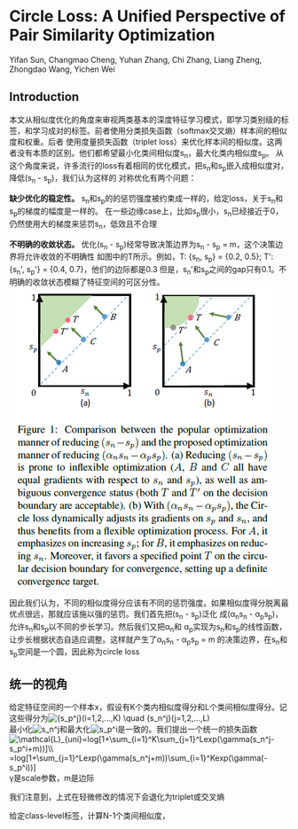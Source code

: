 # Circle Loss: A Unified Perspective of Pair Similarity Optimization
Yifan Sun, Changmao Cheng, Yuhan Zhang, Chi Zhang, Liang Zheng, Zhongdao Wang, Yichen Wei
## Introduction
本文从相似度优化的角度来审视两类基本的深度特征学习模式，即学习类别级的标签，和学习成对的标签。前者使用分类损失函数（softmax交叉熵）样本间的相似度和权重。后者
使用度量损失函数（triplet loss）来优化样本间的相似度。这两者没有本质的区别。他们都希望最小化类间相似度s<sub>n</sub>，最大化类内相似度s<sub>p</sub>。
从这个角度来说，许多流行的loss有着相同的优化模式，把s<sub>n</sub>和s<sub>p</sub>嵌入成相似度对，降低(s<sub>n</sub> - s<sub>p</sub>)，我们认为这样的
对称优化有两个问题：  

**缺少优化的稳定性。** s<sub>n</sub>和s<sub>p</sub>的的惩罚强度被约束成一样的，给定loss，关于s<sub>n</sub>和s<sub>p</sub>的梯度的幅度是一样的。
在一些边缘case上，比如s<sub>p</sub>很小，s<sub>n</sub>已经接近于0，仍然使用大的梯度来惩罚s<sub>n</sub>，低效且不合理  

**不明确的收敛状态。** 优化(s<sub>n</sub> - s<sub>p</sub>)经常导致决策边界为s<sub>n</sub> - s<sub>p</sub> = m，这个决策边界将允许收敛的不明确性
如图中的T所示。例如，T: {s<sub>n</sub>, s<sub>p</sub>} = {0.2, 0.5}; T': {s<sub>n</sub>', s<sub>p</sub>'} = {0.4, 0.7}，他们的边际都是0.3
但是，s<sub>n</sub>'和s<sub>p</sub>之间的gap只有0.1。不明确的收敛状态模糊了特征空间的可区分性。  
![img](https://github.com/terrencewayne/Paper-notes/blob/master/images/circleloss0.png "0")  

因此我们认为，不同的相似度得分应该有不同的惩罚强度。如果相似度得分脱离最优点很远，那就应该施以强的惩罚。我们首先把(s<sub>n</sub> - s<sub>p</sub>)泛化
成(α<sub>n</sub>s<sub>n</sub> - α<sub>p</sub>s<sub>p</sub>)，允许s<sub>n</sub>和s<sub>p</sub>以不同的步长学习。然后我们又把α<sub>n</sub>和
α<sub>p</sub>实现为s<sub>n</sub>和s<sub>p</sub>的线性函数，让步长根据状态自适应调整。这样就产生了α<sub>n</sub>s<sub>n</sub> - α<sub>p</sub>s<sub>p</sub> = m
的决策边界，在s<sub>n</sub>和s<sub>p</sub>空间是一个圆，因此称为circle loss  

## 统一的视角  
给定特征空间的一个样本x，假设有K个类内相似度得分和L个类间相似度得分。记这些得分为<img src="https://latex.codecogs.com/gif.latex?{s_p^i}(i=1,2,...,K)&space;\quad&space;{s_n^j}(j=1,2,...,L)" title="{s_p^j}(i=1,2,...,K) \quad {s_n^j}(j=1,2,...,L)" />  
最小化<img src="https://latex.codecogs.com/gif.latex?s_n^j" title="s_n^j" />和最大化<img src="https://latex.codecogs.com/gif.latex?s_p^i" title="s_p^i" />是一致的。我们提出一个统一的损失函数  
<img src="https://latex.codecogs.com/gif.latex?\mathcal{L}_{uni}=log[1&plus;\sum_{i=1}^K\sum_{j=1}^Lexp(\gamma(s_n^j-s_p^i&plus;m))]\\&space;=log[1&plus;\sum_{j=1}^Lexp(\gamma(s_n^j&plus;m))\sum_{i=1}^Kexp(\gamma(-s_p^i))]" title="\mathcal{L}_{uni}=log[1+\sum_{i=1}^K\sum_{j=1}^Lexp(\gamma(s_n^j-s_p^i+m))]\\ =log[1+\sum_{j=1}^Lexp(\gamma(s_n^j+m))\sum_{i=1}^Kexp(\gamma(-s_p^i))]" />  
γ是scale参数，m是边际  

我们注意到，上式在轻微修改的情况下会退化为triplet或交叉熵  

给定class-level标签，计算N-1个类间相似度，

